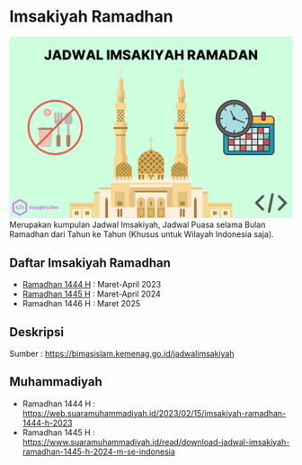 # Imsakiyah Ramadhan
![Jadwal Imsakiya Ramadhan](./images/jadwal-imsakiyah-ramadhan.png)
Merupakan kumpulan Jadwal Imsakiyah, Jadwal Puasa selama Bulan Ramadhan dari Tahun ke Tahun (Khusus untuk Wilayah Indonesia saja).

## Daftar Imsakiyah Ramadhan
- [Ramadhan 1444 H](https://github.com/inzaghidev/ImsakiyahRamadhan/tree/main/Ramadan%201444%20H) : Maret-April 2023
- [Ramadhan 1445 H](https://github.com/inzaghidev/ImsakiyahRamadhan/tree/main/Ramadan%201445%20H) : Maret-April 2024
- Ramadhan 1446 H : Maret 2025

## Deskripsi
Sumber : https://bimasislam.kemenag.go.id/jadwalimsakiyah

## Muhammadiyah
- Ramadhan 1444 H : https://web.suaramuhammadiyah.id/2023/02/15/imsakiyah-ramadhan-1444-h-2023
- Ramadhan 1445 H : https://www.suaramuhammadiyah.id/read/download-jadwal-imsakiyah-ramadhan-1445-h-2024-m-se-indonesia
